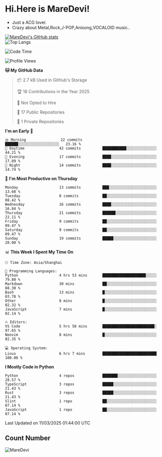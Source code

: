 # Hi.Here is MareDevi!

- Just a ACG lover.
- Crazy about Metal,Rock,J-POP,Anisong,VOCALOID music..

[![MareDevi's GitHub stats](https://github-readme-stats.vercel.app/api?username=MareDevi&show_icons=true&theme=algolia)](https://github.com/anuraghazra/github-readme-stats)  
![Top Langs](https://github-readme-stats.vercel.app/api/top-langs/?username=MareDevi&layout=compact&theme=algolia)

<!--START_SECTION:waka-->
![Code Time](http://img.shields.io/badge/Code%20Time-74%20hrs%2014%20mins-blue)

![Profile Views](http://img.shields.io/badge/Profile%20Views-3-blue)

**🐱 My GitHub Data** 

> 📦 2.7 kB Used in GitHub's Storage 
 > 
> 🏆 18 Contributions in the Year 2025
 > 
> 🚫 Not Opted to Hire
 > 
> 📜 17 Public Repositories 
 > 
> 🔑 1 Private Repositories 
 > 
**I'm an Early 🐤** 

```text
🌞 Morning                22 commits          ██████░░░░░░░░░░░░░░░░░░░   23.16 % 
🌆 Daytime                42 commits          ███████████░░░░░░░░░░░░░░   44.21 % 
🌃 Evening                17 commits          ████░░░░░░░░░░░░░░░░░░░░░   17.89 % 
🌙 Night                  14 commits          ████░░░░░░░░░░░░░░░░░░░░░   14.74 % 
```
📅 **I'm Most Productive on Thursday** 

```text
Monday                   13 commits          ███░░░░░░░░░░░░░░░░░░░░░░   13.68 % 
Tuesday                  8 commits           ██░░░░░░░░░░░░░░░░░░░░░░░   08.42 % 
Wednesday                16 commits          ████░░░░░░░░░░░░░░░░░░░░░   16.84 % 
Thursday                 21 commits          ██████░░░░░░░░░░░░░░░░░░░   22.11 % 
Friday                   9 commits           ██░░░░░░░░░░░░░░░░░░░░░░░   09.47 % 
Saturday                 9 commits           ██░░░░░░░░░░░░░░░░░░░░░░░   09.47 % 
Sunday                   19 commits          █████░░░░░░░░░░░░░░░░░░░░   20.00 % 
```


📊 **This Week I Spent My Time On** 

```text
🕑︎ Time Zone: Asia/Shanghai

💬 Programming Languages: 
Python                   4 hrs 53 mins       ████████████████████░░░░░   79.80 % 
Markdown                 30 mins             ██░░░░░░░░░░░░░░░░░░░░░░░   08.30 % 
Bash                     13 mins             █░░░░░░░░░░░░░░░░░░░░░░░░   03.78 % 
Other                    8 mins              █░░░░░░░░░░░░░░░░░░░░░░░░   02.32 % 
JavaScript               7 mins              █░░░░░░░░░░░░░░░░░░░░░░░░   02.14 % 

🔥 Editors: 
VS Code                  5 hrs 58 mins       ████████████████████████░   97.65 % 
Neovim                   8 mins              █░░░░░░░░░░░░░░░░░░░░░░░░   02.35 % 

💻 Operating System: 
Linux                    6 hrs 7 mins        █████████████████████████   100.00 % 
```

**I Mostly Code in Python** 

```text
Python                   4 repos             ███████░░░░░░░░░░░░░░░░░░   28.57 % 
TypeScript               3 repos             █████░░░░░░░░░░░░░░░░░░░░   21.43 % 
Rust                     3 repos             █████░░░░░░░░░░░░░░░░░░░░   21.43 % 
Slint                    1 repo              ██░░░░░░░░░░░░░░░░░░░░░░░   07.14 % 
JavaScript               1 repo              ██░░░░░░░░░░░░░░░░░░░░░░░   07.14 % 
```




 Last Updated on 11/03/2025 01:44:00 UTC
<!--END_SECTION:waka-->

## Count Number
![MareDevi](https://count.getloli.com/get/@maredevi?theme=moebooru-h)  

<!---
MareDevi/MareDevi is a ✨ special ✨ repository because its `README.md` (this file) appears on your GitHub profile.
You can click the Preview link to take a look at your changes.
--->
